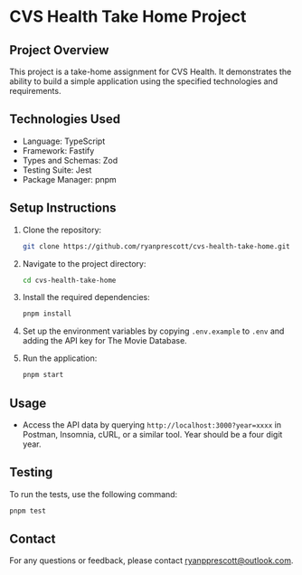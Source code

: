 # CVS Health Take Home Project

## Project Overview

This project is a take-home assignment for CVS Health. It demonstrates the ability to build a simple application using the specified technologies and requirements.

## Technologies Used

- Language: TypeScript
- Framework: Fastify
- Types and Schemas: Zod
- Testing Suite: Jest
- Package Manager: pnpm

## Setup Instructions

1. Clone the repository:
   ```bash
   git clone https://github.com/ryanprescott/cvs-health-take-home.git
   ```
2. Navigate to the project directory:
   ```bash
   cd cvs-health-take-home
   ```
3. Install the required dependencies:
   ```bash
   pnpm install
   ```
4. Set up the environment variables by copying `.env.example` to `.env` and adding the API key for The Movie Database.

5. Run the application:
   ```bash
   pnpm start
   ```

## Usage

- Access the API data by querying `http://localhost:3000?year=xxxx` in Postman, Insomnia, cURL, or a similar tool. Year should be a four digit year.

## Testing

To run the tests, use the following command:

```bash
pnpm test
```

## Contact

For any questions or feedback, please contact [ryanpprescott@outlook.com](mailto:ryanpprescott@outlook.com).
